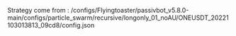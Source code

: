 Strategy come from : /configs/Flyingtoaster/passivbot_v5.8.0-main/configs/particle_swarm/recursive/longonly_01_noAU/ONEUSDT_20221103013813_09cd8/config.json